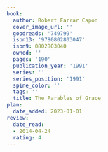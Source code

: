 ```yaml
---
book:
  author: Robert Farrar Capon
  cover_image_url: ''
  goodreads: '749799'
  isbn13: '9780802803047'
  isbn9: 0802803040
  owned: ''
  pages: '190'
  publication_year: '1991'
  series: ''
  series_position: '1991'
  spine_color: ''
  tags: ''
  title: The Parables of Grace
plan:
  date_added: 2023-01-01
review:
  date_read:
  - 2014-04-24
  rating: 4
---
```

